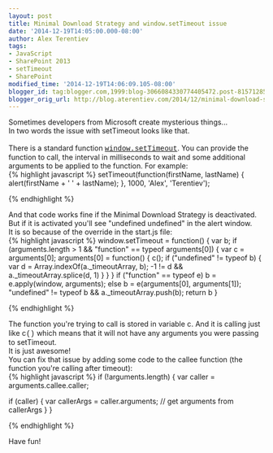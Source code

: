 ```yaml
---
layout: post
title: Minimal Download Strategy and window.setTimeout issue
date: '2014-12-19T14:05:00.000-08:00'
author: Alex Terentiev
tags:
- JavaScript
- SharePoint 2013
- setTimeout
- SharePoint
modified_time: '2014-12-19T14:06:09.105-08:00'
blogger_id: tag:blogger.com,1999:blog-3066084330774405472.post-8157128571039255578
blogger_orig_url: http://blog.aterentiev.com/2014/12/minimal-download-strategy-and.html
---
```


<div dir="ltr" style="text-align: left;" trbidi="on">Sometimes developers from Microsoft create mysterious things...<br />In two words the issue with setTimeout looks like that.<br /><a name='more'></a><br />There is a standard function <a href="http://www.w3schools.com/jsref/met_win_settimeout.asp" style="font-family: 'Courier New', Courier, monospace;" target="_blank">window.setTimeout</a>.&nbsp;You can provide the function to call, the interval in milliseconds to wait and some additional arguments to be applied to the function. For example:<br />
<div markdown="1">
{% highlight javascript %}
setTimeout(function(firstName, lastName) {
  alert(firstName + ' ' + lastName);
}, 1000, 'Alex', 'Terentiev');

{% endhighlight %}
</div>
And that code works fine if the Minimal Download Strategy is deactivated. But if it is activated you'll see "undefined undefined" in the alert window.<br />It is so because of the override in the start.js file:<br />
<div markdown="1">
{% highlight javascript %}
window.setTimeout = function() {
  var b;
  if (arguments.length > 1 &amp;&amp; "function" == typeof arguments[0]) {
    var c = arguments[0];
    arguments[0] = function() {
      c();
      if ("undefined" != typeof b) {
        var d = Array.indexOf(a._timeoutArray, b);
        -1 != d &amp;&amp; a._timeoutArray.splice(d, 1)
      }
    }
  }
  if ("function" == typeof e)
    b = e.apply(window, arguments);
  else
    b = e(arguments[0], arguments[1]);
  "undefined" != typeof b &amp;&amp; a._timeoutArray.push(b);
  return b
}

{% endhighlight %}
</div>
The function you're trying to call is stored in variable <span style="font-family: Courier New, Courier, monospace;">c</span>. And it is calling just like <span style="font-family: Courier New, Courier, monospace;">c()</span> which means that it will not have any arguments you were passing to setTimeout.<br />It is just awesome!<br />You can fix that issue by adding some code to the callee function (the function you're calling after timeout): <br />
<div markdown="1">
{% highlight javascript %}
if (!arguments.length) {
  var caller = arguments.callee.caller;

  if (caller) {
    var callerArgs = caller.arguments;
    // get arguments from callerArgs
  }
}

{% endhighlight %}
</div>
Have fun!</div>